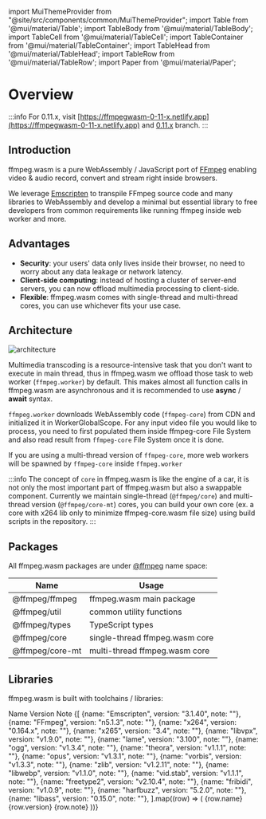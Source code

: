 import MuiThemeProvider from "@site/src/components/common/MuiThemeProvider";
import Table from '@mui/material/Table';
import TableBody from '@mui/material/TableBody';
import TableCell from '@mui/material/TableCell';
import TableContainer from '@mui/material/TableContainer';
import TableHead from '@mui/material/TableHead';
import TableRow from '@mui/material/TableRow';
import Paper from '@mui/material/Paper';

# Overview

:::info
For 0.11.x, visit [https://ffmpegwasm-0-11-x.netlify.app](https://ffmpegwasm-0-11-x.netlify.app)
and [0.11.x](https://github.com/ffmpegwasm/ffmpeg.wasm/tree/0.11.x) branch.
:::

## Introduction

ffmpeg.wasm is a pure WebAssembly / JavaScript port of [FFmpeg](https://www.ffmpeg.org/)
enabling video & audio record, convert and stream right inside browsers.

We leverage
[Emscripten](https://emscripten.org/) to transpile FFmpeg source code and many
libraries to WebAssembly and develop a minimal but essential library to free
developers from common requirements like running ffmpeg inside web worker and
more.

## Advantages

- **Security**: your users' data only lives inside their browser, no need to
    worry about any data leakage or network latency.
- **Client-side computing**: instead of hosting a cluster of server-end servers,
    you can now offload multimedia processing to client-side.
- **Flexible**: ffmpeg.wasm comes with single-thread and multi-thread cores, you
    can use whichever fits your use case.

## Architecture

![architecture](/img/ffmpegwasm-arch.png)

Multimedia transcoding is a resource-intensive task that you don't want to
execute in main thread, thus in ffmpeg.wasm we offload those task to web worker
(`ffmpeg.worker`) by default. This makes almost all function calls in ffmpeg.wasm
are asynchronous and it is recommended to use **async** / **await** syntax.

`ffmpeg.worker` downloads WebAssembly code (`ffmpeg-core`) from CDN
and initialized it in WorkerGlobalScope. For any input video file you would like
to process, you need to first populated them inside ffmpeg-core File System and
also read result from `ffmpeg-core` File System once it is done.

If you are using a multi-thread version of `ffmpeg-core`, more web workers will
be spawned by `ffmpeg-core` inside `ffmpeg.worker`

:::info
The concept of `core` in ffmpeg.wasm is like the engine of a car, it is not only
the most important part of ffmpeg.wasm but also a swappable component. Currently
we maintain single-thread (`@ffmpeg/core`) and multi-thread version
(`@ffmpeg/core-mt`) cores, you can build your own core (ex. a core with x264
 lib only to minimize ffmpeg-core.wasm file size) using build scripts in the repository.
:::

## Packages

All ffmpeg.wasm packages are under [@ffmpeg](https://www.npmjs.com/search?q=%40ffmpeg)
name space:

| Name | Usage |
| ---- | ----- |
| @ffmpeg/ffmpeg | ffmpeg.wasm main package |
| @ffmpeg/util | common utility functions |
| @ffmpeg/types | TypeScript types |
| @ffmpeg/core | single-thread ffmpeg.wasm core |
| @ffmpeg/core-mt | multi-thread ffmpeg.wasm core |

## Libraries

ffmpeg.wasm is built with toolchains / libraries:

<MuiThemeProvider>
    <TableContainer>
      <Table sx={{ minWidth: 650 }} aria-label="simple table">
        <TableHead>
          <TableRow>
            <TableCell align="center">Name</TableCell>
            <TableCell align="center">Version</TableCell>
            <TableCell align="center">Note</TableCell>
          </TableRow>
        </TableHead>
        <TableBody>
          {[
            {name: "Emscripten", version: "3.1.40", note: ""},
            {name: "FFmpeg", version: "n5.1.3", note: ""},
            {name: "x264", version: "0.164.x", note: ""},
            {name: "x265", version: "3.4", note: ""},
            {name: "libvpx", version: "v1.9.0", note: ""},
            {name: "lame", version: "3.100", note: ""},
            {name: "ogg", version: "v1.3.4", note: ""},
            {name: "theora", version: "v1.1.1", note: ""},
            {name: "opus", version: "v1.3.1", note: ""},
            {name: "vorbis", version: "v1.3.3", note: ""},
            {name: "zlib", version: "v1.2.11", note: ""},
            {name: "libwebp", version: "v1.1.0", note: ""},
            {name: "vid.stab", version: "v1.1.1", note: ""},
            {name: "freetype2", version: "v2.10.4", note: ""},
            {name: "fribidi", version: "v1.0.9", note: ""},
            {name: "harfbuzz", version: "5.2.0", note: ""},
            {name: "libass", version: "0.15.0", note: ""},
           ].map((row) => (
            <TableRow
              key={row.name}
            >
              <TableCell component="th" scope="row">
                {row.name}
              </TableCell>
              <TableCell align="left">{row.version}</TableCell>
              <TableCell align="left">{row.note}</TableCell>
            </TableRow>
          ))}
        </TableBody>
      </Table>
    </TableContainer>
</MuiThemeProvider>
